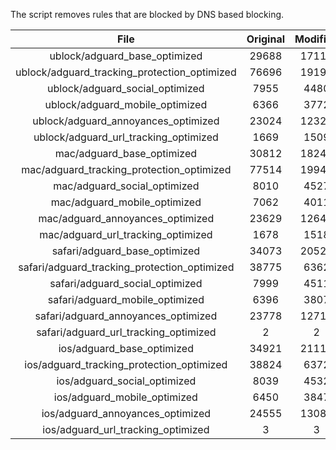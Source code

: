 The script removes rules that are blocked by DNS based blocking.


| File | Original | Modified |
|:----:|:-----:|:-----:|
| ublock/adguard_base_optimized | 29688 | 17118 |
| ublock/adguard_tracking_protection_optimized | 76696 | 19196 |
| ublock/adguard_social_optimized | 7955 | 4480 |
| ublock/adguard_mobile_optimized | 6366 | 3772 |
| ublock/adguard_annoyances_optimized | 23024 | 12322 |
| ublock/adguard_url_tracking_optimized | 1669 | 1509 |
| mac/adguard_base_optimized | 30812 | 18242 |
| mac/adguard_tracking_protection_optimized | 77514 | 19945 |
| mac/adguard_social_optimized | 8010 | 4527 |
| mac/adguard_mobile_optimized | 7062 | 4011 |
| mac/adguard_annoyances_optimized | 23629 | 12642 |
| mac/adguard_url_tracking_optimized | 1678 | 1518 |
| safari/adguard_base_optimized | 34073 | 20527 |
| safari/adguard_tracking_protection_optimized | 38775 | 6362 |
| safari/adguard_social_optimized | 7999 | 4511 |
| safari/adguard_mobile_optimized | 6396 | 3807 |
| safari/adguard_annoyances_optimized | 23778 | 12718 |
| safari/adguard_url_tracking_optimized | 2 | 2 |
| ios/adguard_base_optimized | 34921 | 21111 |
| ios/adguard_tracking_protection_optimized | 38824 | 6372 |
| ios/adguard_social_optimized | 8039 | 4532 |
| ios/adguard_mobile_optimized | 6450 | 3847 |
| ios/adguard_annoyances_optimized | 24555 | 13084 |
| ios/adguard_url_tracking_optimized | 3 | 3 |